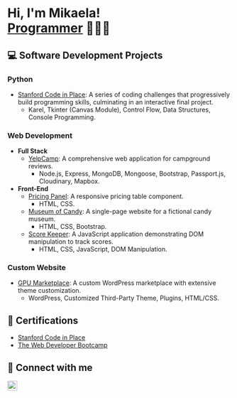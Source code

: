 <h1>Hi, I'm Mikaela! <br/><a href="https://github.com/mikaebal">Programmer</a> 👩🏻‍💻<a href="https://www.linkedin.com"></a></h1>

<h2>💻 Software Development Projects</h2>

<h3>Python</h3>

- [Stanford Code in Place](https://github.com/mikaebal/stanford/tree/main): A series of coding challenges that progressively build programming skills, culminating in an interactive final project.
    - Karel, Tkinter (Canvas Module), Control Flow, Data Structures, Console Programming.
 
<h3>Web Development</h3>

  - <b>Full Stack</b> 
    - [YelpCamp](https://udemy.com): A comprehensive web application for campground reviews.
      -  Node.js, Express, MongoDB, Mongoose, Bootstrap, Passport.js, Cloudinary, Mapbox.
  - <b>Front-End</b> 
    - [Pricing Panel](https://github.com/mikaebal/price-table-project): A responsive pricing table component.
      - HTML, CSS.
    - [Museum of Candy](https://udemy.com): A single-page website for a fictional candy museum.
      - HTML, CSS, Bootstrap.
    - [Score Keeper](https://udemy.com): A JavaScript application demonstrating DOM manipulation to track scores.
      - HTML, CSS, JavaScript, DOM Manipulation.
     
<h3>Custom Website</h3>

  - [GPU Marketplace](https://siliconseconds.com): A custom WordPress marketplace with extensive theme customization.
    - WordPress, Customized Third-Party Theme, Plugins, HTML/CSS.


 
<h2>📃 Certifications</h2>

- [Stanford Code in Place](https://codeinplace.stanford.edu/cip3/certificate/clr2kv)
- [The Web Developer Bootcamp](https://udemy.com)



<h2> 📱 Connect with me</h2>

[<img align="left" alt="linkedin | LinkedIn" width="22px" src="https://cdn.jsdelivr.net/npm/simple-icons@v3/icons/linkedin.svg" />][linkedin]

[linkedin]: https://linkedin.com
